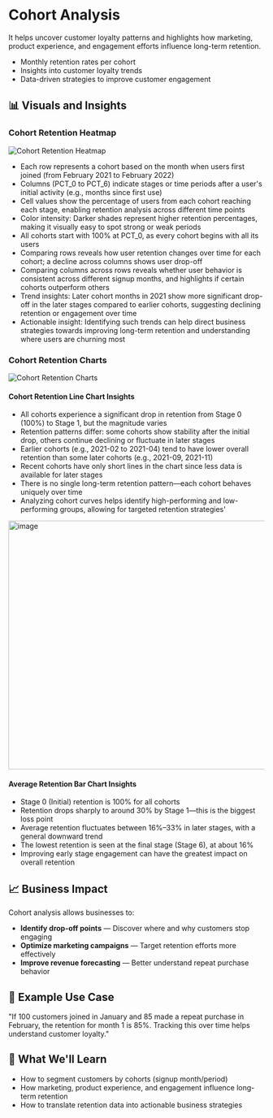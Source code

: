 # Cohort Analysis

It helps uncover customer loyalty patterns and highlights how marketing, product experience, and engagement efforts influence long-term retention.

- Monthly retention rates per cohort
- Insights into customer loyalty trends
- Data-driven strategies to improve customer engagement

## 📊 Visuals and Insights

### Cohort Retention Heatmap

![Cohort Retention Heatmap](https://github.com/user-attachments/assets/bd0f44ff-c593-4b78-b7c3-b743aa7fe261)

- Each row represents a cohort based on the month when users first joined (from February 2021 to February 2022)
- Columns (PCT_0 to PCT_6) indicate stages or time periods after a user's initial activity (e.g., months since first use)
- Cell values show the percentage of users from each cohort reaching each stage, enabling retention analysis across different time points
- Color intensity: Darker shades represent higher retention percentages, making it visually easy to spot strong or weak periods
- All cohorts start with 100% at PCT_0, as every cohort begins with all its users
- Comparing rows reveals how user retention changes over time for each cohort; a decline across columns shows user drop-off
- Comparing columns across rows reveals whether user behavior is consistent across different signup months, and highlights if certain cohorts outperform others
- Trend insights: Later cohort months in 2021 show more significant drop-off in the later stages compared to earlier cohorts, suggesting declining retention or engagement over time
- Actionable insight: Identifying such trends can help direct business strategies towards improving long-term retention and understanding where users are churning most

### Cohort Retention Charts

![Cohort Retention Charts](https://github.com/user-attachments/assets/3cbe6098-ba37-405e-9eba-0bf20ba81f90)

#### Cohort Retention Line Chart Insights

- All cohorts experience a significant drop in retention from Stage 0 (100%) to Stage 1, but the magnitude varies
- Retention patterns differ: some cohorts show stability after the initial drop, others continue declining or fluctuate in later stages
- Earlier cohorts (e.g., 2021-02 to 2021-04) tend to have lower overall retention than some later cohorts (e.g., 2021-09, 2021-11)
- Recent cohorts have only short lines in the chart since less data is available for later stages
- There is no single long-term retention pattern—each cohort behaves uniquely over time
- Analyzing cohort curves helps identify high-performing and low-performing groups, allowing for targeted retention strategies'

<img width="790" height="490" alt="image" src="https://github.com/user-attachments/assets/eca32b63-d199-43ea-a8c8-96c5c7a24686" />

#### Average Retention Bar Chart Insights

- Stage 0 (Initial) retention is 100% for all cohorts
- Retention drops sharply to around 30% by Stage 1—this is the biggest loss point
- Average retention fluctuates between 16%–33% in later stages, with a general downward trend
- The lowest retention is seen at the final stage (Stage 6), at about 16%
- Improving early stage engagement can have the greatest impact on overall retention

## 📈 Business Impact

Cohort analysis allows businesses to:

- **Identify drop-off points** — Discover where and why customers stop engaging
- **Optimize marketing campaigns** — Target retention efforts more effectively
- **Improve revenue forecasting** — Better understand repeat purchase behavior

## 💼 Example Use Case

"If 100 customers joined in January and 85 made a repeat purchase in February, the retention for month 1 is 85%. Tracking this over time helps understand customer loyalty."

## 🎯 What We'll Learn

- How to segment customers by cohorts (signup month/period)
- How marketing, product experience, and engagement influence long-term retention
- How to translate retention data into actionable business strategies
